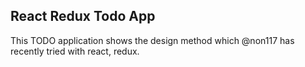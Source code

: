 ## React Redux Todo App
This TODO application shows the design method which @non117 has recently tried with react, redux.
